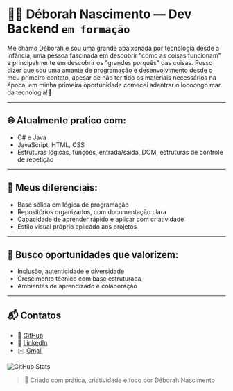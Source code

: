 # 👩‍💻 Déborah Nascimento — Dev Backend `em formação`

Me chamo Déborah e sou uma grande apaixonada por tecnologia desde a infância, uma pessoa fascinada em descobrir "como as coisas funcionam" e principalmente em descobrir os "grandes porquês" das coisas. Posso dizer que sou uma amante de programação e desenvolvimento desde o meu primeiro contato, apesar de não ter tido os materiais necessários na época, em minha primeira oportunidade comecei adentrar o loooongo mar da tecnologia!💜

---

## 🌐 Atualmente pratico com:
- C# e Java
- JavaScript, HTML, CSS
- Estruturas lógicas, funções, entrada/saída, DOM, estruturas de controle de repetição
---

## 🎯 Meus diferenciais:
- Base sólida em lógica de programação
- Repositórios organizados, com documentação clara
- Capacidade de aprender rápido e aplicar com criatividade
- Estilo visual próprio aplicado aos projetos

---

## 💼 Busco oportunidades que valorizem:
- Inclusão, autenticidade e diversidade
- Crescimento técnico com base estruturada
- Ambientes de aprendizado e colaboração

--- 

## 📬 Contatos

- 🐙 [GitHub](https://github.com/devdebh)
- 💼 [LinkedIn](https://www.linkedin.com/in/deborahdsnascimento/)
- ✉️ [Gmail](mailto:n.deborah2003@gmail.com)

![GitHub Stats](https://github-readme-stats.vercel.app/api?username=devdebh&theme=transparent&bg_color=000&border_color=30A3DC&show_icons=true&icon_color=30A3DC&title_color=E94D5F&text_color=FFF)

> 💜 Criado com prática, criatividade e foco por Déborah Nascimento


